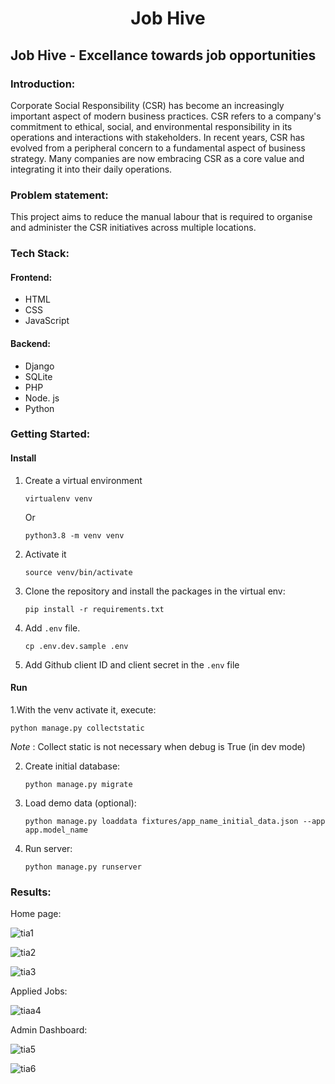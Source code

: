 <div align="center">

# Job Hive

</div>

## Job Hive - Excellance towards job opportunities

### Introduction:
Corporate Social Responsibility (CSR) has become an increasingly important aspect of modern business practices. CSR refers to a company's commitment to ethical, social, and environmental responsibility in its operations and interactions with stakeholders. In recent years, CSR has evolved from a peripheral concern to a fundamental aspect of business strategy. Many companies are now embracing CSR as a core value and integrating it into their daily operations.


### Problem statement:
This project aims to reduce the manual labour that is required to organise and administer the CSR initiatives across multiple locations.

### Tech Stack:

#### Frontend:
- HTML
- CSS
- JavaScript

#### Backend:
- Django
- SQLite
- PHP
- Node. js
- Python

### Getting Started:

#### Install

1. Create a virtual environment

    `virtualenv venv`

    Or

    `python3.8 -m venv venv`

2. Activate it

    `source venv/bin/activate`

3. Clone the repository and install the packages in the virtual env:

    `pip install -r requirements.txt`

4. Add `.env` file.

    `cp .env.dev.sample .env`

5. Add Github client ID and client secret in the `.env` file

#### Run

1.With the venv activate it, execute:

    python manage.py collectstatic

*Note* : Collect static is not necessary when debug is True (in dev mode)

2. Create initial database:

    `python manage.py migrate`


3. Load demo data (optional):

    `python manage.py loaddata fixtures/app_name_initial_data.json --app app.model_name`

4. Run server:

    `python manage.py runserver`
    
    
 ### Results:

    
Home page:
    
![tia1](https://user-images.githubusercontent.com/84987833/232560927-5d46da1d-a558-46e2-861b-5ebc47185162.png)

![tia2](https://user-images.githubusercontent.com/84987833/232560974-0798ddf5-cddf-4327-9783-1793893f0075.png)

![tia3](https://user-images.githubusercontent.com/84987833/232561065-8f69c756-7bec-4c91-a3ed-7236e94734e7.png)

Applied Jobs:
    
   ![tiaa4](https://user-images.githubusercontent.com/84987833/232558918-a51dbd84-b7d2-4217-b4ba-52173f28db85.png)
   

Admin Dashboard:
    
    
   ![tia5](https://user-images.githubusercontent.com/84987833/232559113-a81e8a7b-ca15-4986-b01e-41c9aea08da3.png)
      
   ![tia6](https://user-images.githubusercontent.com/84987833/232559215-bbaf1afe-15ad-4be8-a938-b8f7ad018050.png)
